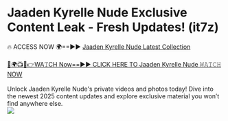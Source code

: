 # Jaaden Kyrelle Nude Exclusive Content Leak - Fresh Updates! (it7z)

🔥 ACCESS NOW 🌍==►► <a href="https://tinyurl.com/yc657z5k" rel="nofollow">Jaaden Kyrelle Nude Latest Collection</a>
<br><br>
[🔴🌍📺📱👉WA𝚃CH Now==►► CLICK HERE TO Jaaden Kyrelle Nude 𝚆𝙰𝚃𝙲𝙷 NOW](https://tinyurl.com/yc657z5k)
<br><br>
Unlock Jaaden Kyrelle Nude's private videos and photos today! Dive into the newest 2025 content updates and explore exclusive material you won’t find anywhere else.
<br>
<a href="https://tinyurl.com/yc657z5k" rel="nofollow" data-target="animated-image.originalLink"><img src="https://camo.githubusercontent.com/8a4f000d20f83aca3bf7ec5f350d767afa0574a8a352519fd8cfa583a6f93a33/68747470733a2f2f692e696d6775722e636f6d2f644a486b345a712e676966" data-canonical-src="https://i.imgur.com/dJHk4Zq.gif" style="max-width: 100%; display: inline-block;" data-target="animated-image.originalImage"></a>
<br>

